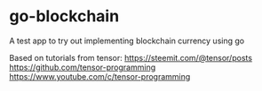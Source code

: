 # go-blockchain
A test app to try out implementing blockchain currency using go

Based on tutorials from tensor:
https://steemit.com/@tensor/posts
https://github.com/tensor-programming
https://www.youtube.com/c/tensor-programming
